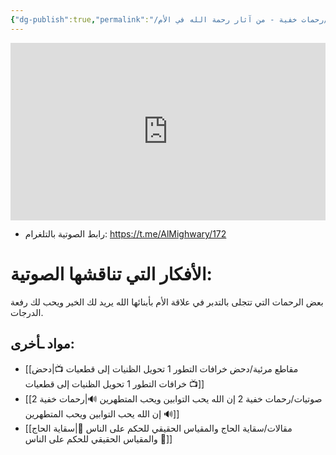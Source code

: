 ```yaml
---
{"dg-publish":true,"permalink":"/صوتيات/رحمات خفية - من آثار رحمة الله في الأم 🔊/","noteIcon":"✨"}
---
```


<div style="display: flex; justify-content: center;">
<iframe style="aspect-ratio: 16 / 9; width: 100% !important;" src="https://www.youtube.com/embed/pXfjPTqNq9I?si=eBPsAWzXP1VRlZnY" title="YouTube video player" frameborder="0" allow="accelerometer; autoplay; clipboard-write; encrypted-media; gyroscope; picture-in-picture; web-share" referrerpolicy="strict-origin-when-cross-origin" allowfullscreen></iframe> </div>

- رابط الصوتية بالتلغرام: https://t.me/AlMighwary/172

# الأفكار التي تناقشها الصوتية:
بعض الرحمات التي تتجلى بالتدبر في علاقة الأم بأبنائها
الله يريد لك الخير ويحب لك رفعة الدرجات. 



## مواد ـأخرى:
- [[مقاطع مرئية/دحض خرافات التطور 1 تحويل الظنيات إلى قطعيات 📺\|دحض خرافات التطور 1 تحويل الظنيات إلى قطعيات 📺]]
- [[صوتيات/رحمات خفية 2 إن الله يحب التوابين ويحب المتطهرين 🔊\|رحمات خفية 2 إن الله يحب التوابين ويحب المتطهرين 🔊]]
- [[مقالات/سقاية الحاج والمقياس الحقيقي للحكم على الناس 📝\|سقاية الحاج والمقياس الحقيقي للحكم على الناس 📝]]
